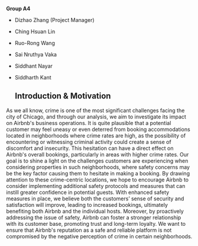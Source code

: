 **Group A4**
- Dizhao Zhang (Project Manager)
- Ching Hsuan Lin
- Ruo-Rong Wang
- Sai Nruthya Vaka
- Siddhant Nayar
- Siddharth Kant

  ## Introduction & Motivation
As we all know, crime is one of the most significant challenges facing the city of Chicago, and through our analysis, we aim to investigate its impact on Airbnb's business operations. It is quite plausible that a potential customer may feel uneasy or even deterred from booking accommodations located in neighborhoods where crime rates are high, as the possibility of encountering or witnessing criminal activity could create a sense of discomfort and insecurity. This hesitation can have a direct effect on Airbnb's overall bookings, particularly in areas with higher crime rates.
Our goal is to shine a light on the challenges customers are experiencing when considering properties in such neighborhoods, where safety concerns may be the key factor causing them to hesitate in making a booking. By drawing attention to these crime-centric locations, we hope to encourage Airbnb to consider implementing additional safety protocols and measures that can instill greater confidence in potential guests. With enhanced safety measures in place, we believe both the customers’ sense of security and satisfaction will improve, leading to increased bookings, ultimately benefiting both Airbnb and the individual hosts.
Moreover, by proactively addressing the issue of safety, Airbnb can foster a stronger relationship with its customer base, promoting trust and long-term loyalty. We want to ensure that Airbnb's reputation as a safe and reliable platform is not compromised by the negative perception of crime in certain neighborhoods.
